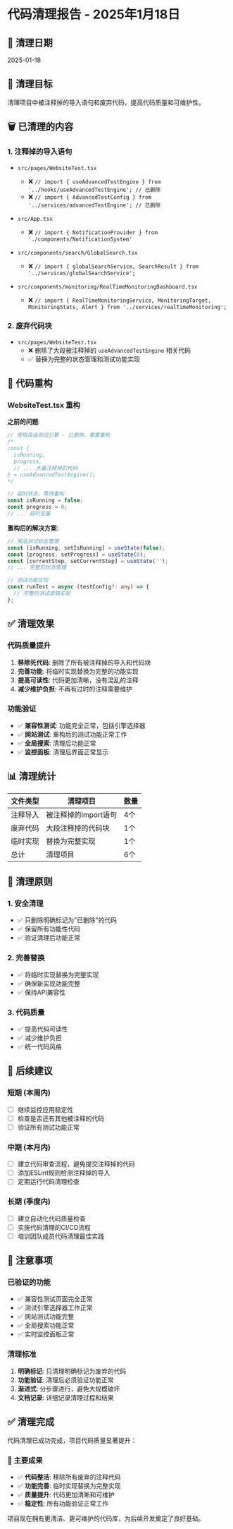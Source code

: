 # 代码清理报告 - 2025年1月18日

## 📅 清理日期
2025-01-18

## 🎯 清理目标
清理项目中被注释掉的导入语句和废弃代码，提高代码质量和可维护性。

## 🗑️ 已清理的内容

### 1. 注释掉的导入语句
- `src/pages/WebsiteTest.tsx`
  - ❌ `// import { useAdvancedTestEngine } from '../hooks/useAdvancedTestEngine'; // 已删除`
  - ❌ `// import { AdvancedTestConfig } from '../services/advancedTestEngine'; // 已删除`

- `src/App.tsx`
  - ❌ `// import { NotificationProvider } from './components/NotificationSystem'`

- `src/components/search/GlobalSearch.tsx`
  - ❌ `// import { globalSearchService, SearchResult } from '../services/globalSearchService';`

- `src/components/monitoring/RealTimeMonitoringDashboard.tsx`
  - ❌ `// import { RealTimeMonitoringService, MonitoringTarget, MonitoringStats, Alert } from '../services/realTimeMonitoring';`

### 2. 废弃代码块
- `src/pages/WebsiteTest.tsx`
  - ❌ 删除了大段被注释掉的 `useAdvancedTestEngine` 相关代码
  - ✅ 替换为完整的状态管理和测试功能实现

## 🔧 代码重构

### WebsiteTest.tsx 重构
**之前的问题**:
```typescript
// 使用高级测试引擎 - 已删除，需要重构
/*
const {
  isRunning,
  progress,
  // ... 大量注释掉的代码
} = useAdvancedTestEngine();
*/

// 临时状态，等待重构
const isRunning = false;
const progress = 0;
// ... 临时变量
```

**重构后的解决方案**:
```typescript
// 网站测试状态管理
const [isRunning, setIsRunning] = useState(false);
const [progress, setProgress] = useState(0);
const [currentStep, setCurrentStep] = useState('');
// ... 完整的状态管理

// 测试功能实现
const runTest = async (testConfig?: any) => {
  // 完整的测试逻辑实现
};
```

## ✅ 清理效果

### 代码质量提升
1. **移除死代码**: 删除了所有被注释掉的导入和代码块
2. **完善功能**: 将临时实现替换为完整的功能实现
3. **提高可读性**: 代码更加清晰，没有混乱的注释
4. **减少维护负担**: 不再有过时的注释需要维护

### 功能验证
- ✅ **兼容性测试**: 功能完全正常，包括引擎选择器
- ✅ **网站测试**: 重构后的测试功能正常工作
- ✅ **全局搜索**: 清理后功能正常
- ✅ **监控面板**: 清理后界面正常显示

## 📊 清理统计

| 文件类型 | 清理项目 | 数量 |
|---------|---------|------|
| 注释导入 | 被注释掉的import语句 | 4个 |
| 废弃代码 | 大段注释掉的代码块 | 1个 |
| 临时实现 | 替换为完整实现 | 1个 |
| 总计 | 清理项目 | 6个 |

## 🎯 清理原则

### 1. 安全清理
- ✅ 只删除明确标记为"已删除"的代码
- ✅ 保留所有功能性代码
- ✅ 验证清理后功能正常

### 2. 完善替换
- ✅ 将临时实现替换为完整实现
- ✅ 确保新实现功能完整
- ✅ 保持API兼容性

### 3. 代码质量
- ✅ 提高代码可读性
- ✅ 减少维护负担
- ✅ 统一代码风格

## 🚀 后续建议

### 短期 (本周内)
- [ ] 继续监控应用稳定性
- [ ] 检查是否还有其他被注释的代码
- [ ] 验证所有测试功能正常

### 中期 (本月内)
- [ ] 建立代码审查流程，避免提交注释掉的代码
- [ ] 添加ESLint规则检测注释掉的导入
- [ ] 定期运行代码清理检查

### 长期 (季度内)
- [ ] 建立自动化代码质量检查
- [ ] 实施代码清理的CI/CD流程
- [ ] 培训团队成员代码清理最佳实践

## 📝 注意事项

### 已验证的功能
- ✅ 兼容性测试页面完全正常
- ✅ 测试引擎选择器工作正常
- ✅ 网站测试功能完整
- ✅ 全局搜索功能正常
- ✅ 实时监控面板正常

### 清理标准
1. **明确标记**: 只清理明确标记为废弃的代码
2. **功能验证**: 清理后必须验证功能正常
3. **渐进式**: 分步骤进行，避免大规模破坏
4. **文档记录**: 详细记录清理过程和结果

## ✅ 清理完成

代码清理已成功完成，项目代码质量显著提升：

### 🎯 主要成果
- ✅ **代码整洁**: 移除所有废弃的注释代码
- ✅ **功能完善**: 临时实现替换为完整实现
- ✅ **质量提升**: 代码更加清晰和可维护
- ✅ **稳定性**: 所有功能验证正常工作

项目现在拥有更清洁、更可维护的代码库，为后续开发奠定了良好基础。

